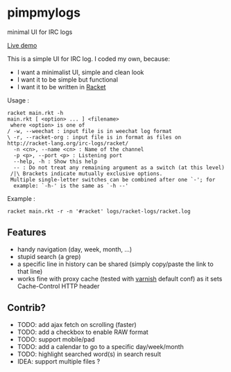 pimpmylogs
==========

minimal UI for IRC logs

[Live demo](http://logs.onfi.re/racket/)

This is a simple UI for IRC log. I coded my own, because:

* I want a minimalist UI, simple and clean look
* I want it to be simple but functional
* I want it to be written in [Racket](http://racket-lang.org)

Usage :

    racket main.rkt -h
    main.rkt [ <option> ... ] <filename>
     where <option> is one of
    / -w, --weechat : input file is in weechat log format
    \ -r, --racket-org : input file is in format as files on http://racket-lang.org/irc-logs/racket/
      -n <cn>, --name <cn> : Name of the channel
      -p <p>, --port <p> : Listening port
      --help, -h : Show this help
      -- : Do not treat any remaining argument as a switch (at this level)
     /|\ Brackets indicate mutually exclusive options.
     Multiple single-letter switches can be combined after one `-'; for
      example: `-h-' is the same as `-h --'

Example :

    racket main.rkt -r -n '#racket' logs/racket-logs/racket.log

Features
--------

* handy navigation (day, week, month, ...)
* stupid search (a grep)
* a specific line in history can be shared (simply copy/paste the link to that line)
* works fine with proxy cache (tested with [varnish](https://www.varnish-cache.org/) default conf) as it sets Cache-Control HTTP header

Contrib?
--------

* TODO: add ajax fetch on scrolling (faster)
* TODO: add a checkbox to enable RAW format
* TODO: support mobile/pad
* TODO: add a calendar to go to a specific day/week/month
* TODO: highlight searched word(s) in search result
* IDEA: support multiple files ?
